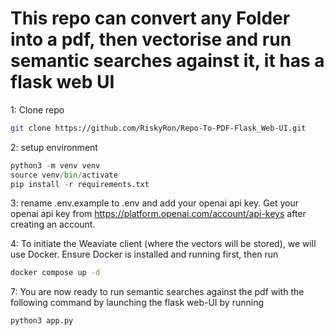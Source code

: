 # This repo can convert any Folder into a pdf, then vectorise and run semantic searches against it, it has a flask web UI

1: Clone repo

```bash
git clone https://github.com/RiskyRon/Repo-To-PDF-Flask_Web-UI.git
```
2: setup environment

```python
python3 -m venv venv
source venv/bin/activate
pip install -r requirements.txt
```

3: rename .env.example to .env and add your openai api key. Get your openai api key from https://platform.openai.com/account/api-keys after creating an account.

4: To initiate the Weaviate client (where the vectors will be stored), we will use Docker.  Ensure Docker is installed and running first, then run

```bash
docker compose up -d
```


7: You are now ready to run semantic searches against the pdf with the following command by launching the flask web-UI by running

```python
python3 app.py
```
